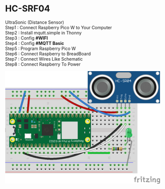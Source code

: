 # HC-SRF04
UltraSonic (Distance Sensor)  
Step1 : Connect Raspberry Pico W to Your Computer  
Step2 : Install mqutt.simple in Thonny  
Step3 : Config **#WIFI**  
Step4 : Config **#MQTT Basic**  
Step5 : Program Raspberry Pico W  
Step6 : Connect Raspberry to BreadBoard  
Step7 : Connect Wires Like Schematic  
Step8 : Connect Raspberry To Power  

![Schematic](https://github.com/parsa-black/IOT-Laboratory/blob/master/RP%20Pico/Ultrasonic/Files/HC-SRF04.png)

